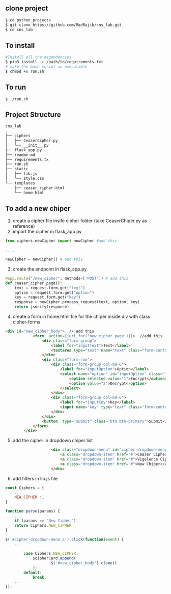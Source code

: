 ## clone project
```bash
$ cd python_projects
$ git clone https://github.com/MadRajib/cns_lab.git
$ cd cns_lab
```
## To install
```bash
#Install all the dependencies
$ pip3 install -r /path/to/requirements.txt
# make the bash script as executable
$ chmod +x run.sh
```
## To run
```
$ ./run.sh
```
## Project Structure
```bash
cns_lab
.
├── ciphers
│   ├── CeaserCipher.py
│   └── __init__.py
├── flask_app.py
├── readme.md
├── requirements.tx
├── run.sh
├── static
│   ├── lib.js
│   └── style.css
└── templates
    ├── ceaser_cipher.html
    └── home.html
```

## To add a new chiper
1. create a cipher file insife cipher folder (take CeaserChiper.py as reference)
2. import the cipher in flask_app.py
```python
from ciphers.newCipher import newCipher #add this

....

newCipher = newCipher() # add this
```
3. create the endpoint in flask_app.py
```python
@app.route("/new_cipher", methods=['POST']) # add this
def ceaser_cipher_page():
    text = request.form.get("text")
    option = request.form.get("option")
    key = request.form.get("key")
    response = newCipher.process_request(text, option, key)
    return jsonify(response)
```
4. create a form in home.html file for the chiper inside div with class cipher-forms
```html
<div id="new_cipher_body">  // add this
            <form  action={{url_for('new_cipher_page')}}>  //add this
                <div class="form-group">
                    <label for="inputText">Text</label>
                    <textarea type="text" name="text" class="form-control" id="inputText" placeholder="Type Text"></textarea>
                </div>
                <div class="form-row">
                    <div class="form-group col-md-6">
                        <label for="inputOption">Option</label>
                        <select name="option" id="inputOption" class="form-control">
                            <option selected value="1">Encrypt</option>
                            <option value="2">Decrypt</option>
                        </select>
                    </div>
                    <div class="form-group col-md-6">
                        <label for="inputKey">Key</label>
                        <input name="key" type="text" class="form-control" id="inputKey" placeholder="1..26">
                    </div>
                </div>
                <button  type="submit" class="btn btn-primary">Submit</button>
            </form>
        </div>
```
5. add the cipher in dropdown chiper list
```html
                    <div class="dropdown-menu" id="cipher-dropdown-menu" aria-labelledby="dropdownMenuButton">
                        <a class="dropdown-item" href='#'>Ceaser Cipher</a>
                        <a class="dropdown-item" href="#">Vigelence Cipher</a>
                        <a class="dropdown-item" href="#">New Chiper</a>
                    </div>
```
6. add filters in lib.js file
```js
const Ciphers = {
    ...
    NEW_CIPHER :1
}

function parse(params) {
    ...
    if (params == "New Cipher")
    return Ciphers.NEW_CIPHER  
}

$('#cipher-dropdown-menu a').click(function(event) {
    ...
 
        case Ciphers.NEW_CIPHER:
            $cipherCard.append(
                    $('#new_cipher_body').clone()
            );      
        default:
            break;
    ...
});
```